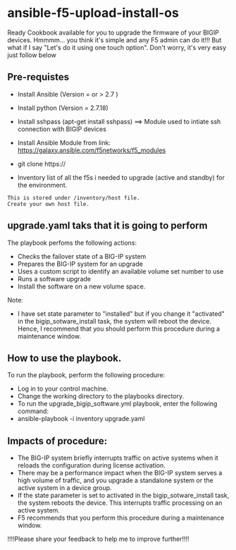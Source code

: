 # ansible-f5-upload-install-os

Ready Cookbook available for you to upgrade the firmware of your BIGIP devices. Hmmmm... you think it's simple and any F5 admin can do it!!! But what if I say "Let's do it using one touch option". Don't worry, it's very easy just follow below 

## Pre-requistes 

* Install Ansible (Version = or > 2.7 )
* Install python (Version = 2.7.18)
* Install sshpass (apt-get install sshpass) ==> Module used to intiate ssh connection with BIGIP devices
* Install Ansible Module from link: https://galaxy.ansible.com/f5networks/f5_modules 
* git clone https://


* Inventory list of all the f5s i needed to upgrade (active and standby) for the environment.

```
This is stored under /inventory/host file.
Create your own host file.
```

## upgrade.yaml taks that it is going to perform

The playbook perfoms the following actions:

* Checks the failover state of a BIG-IP system
* Prepares the BIG-IP system for an upgrade
* Uses a custom script to identify an available volume set number to use
* Runs a software upgrade
* Install the software on a new volume space.

Note: 
* I have set state parameter to "installed" but if you change it "activated" in the bigip_sotware_install task, the system will reboot the device. Hence, I recommend that you should perform this procedure during a maintenance window.

## How to use the playbook.

To run the playbook, perform the following procedure:

* Log in to your control machine.
* Change the working directory to the playbooks directory.
* To run the upgrade_bigip_software.yml playbook, enter the following command:
* ansible-playbook -i inventory upgrade.yaml

## Impacts of procedure: 

* The BIG-IP system briefly interrupts traffic on active systems when it reloads the configuration during license activation.
* There may be a performance impact when the BIG-IP system serves a high volume of traffic, and you upgrade a standalone system or the  active system in a device group.
* If the state parameter is set to activated in the bigip_sotware_install task, the system reboots the device. This interrupts traffic processing on an active system.
* F5 recommends that you perform this procedure during a maintenance window.


!!!!Please share your feedback to help me to improve further!!!!

